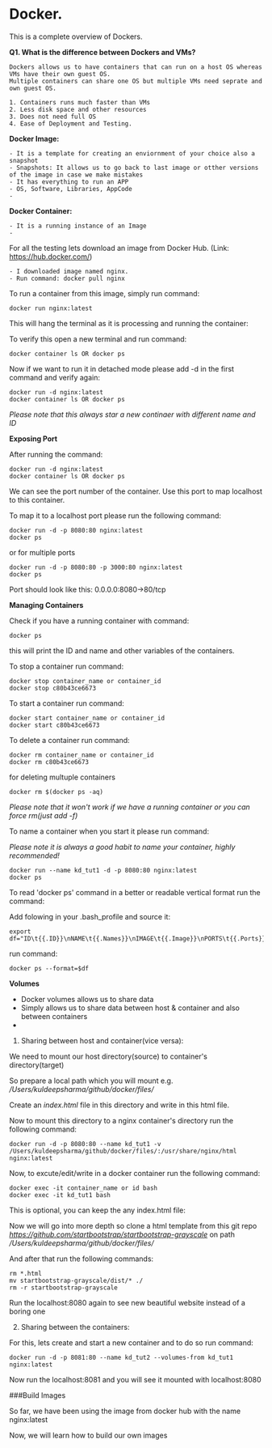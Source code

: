 # Docker.

This is a complete overview of Dockers.

**Q1. What is the difference between Dockers and VMs?**

	Dockers allows us to have containers that can run on a host OS whereas VMs have their own guest OS. 
	Multiple containers can share one OS but multiple VMs need seprate and own guest OS.

	1. Containers runs much faster than VMs
	2. Less disk space and other resources
	3. Does not need full OS
	4. Ease of Deployment and Testing.


**Docker Image:** 
	
	- It is a template for creating an enviornment of your choice also a snapshot
	- Snapshots: It allows us to go back to last image or otther versions of the image in case we make mistakes
	- It has everything to run an APP
	- OS, Software, Libraries, AppCode
	-

**Docker Container:** 
	
	- It is a running instance of an Image
	-

For all the testing lets download an image from Docker Hub. (Link: https://hub.docker.com/)

	- I downloaded image named nginx.
	- Run command: docker pull nginx


To run a container from this image, simply run command:

```
docker run nginx:latest
```

This will hang the terminal as it is processing and running the container:

To verify this open a new terminal and run command:

```
docker container ls OR docker ps
```

Now if we want to run it in detached mode please add -d in the first command and verify again:

```
docker run -d nginx:latest
docker container ls OR docker ps
```

*Please note that this always star a new continaer with different name and ID*

**Exposing Port**

After running the command:

```
docker run -d nginx:latest
docker container ls OR docker ps
```
We can see the port number of the container. Use this port to map localhost to this container.

To map it to a localhost port please run the following command:

```
docker run -d -p 8080:80 nginx:latest
docker ps
```

or for multiple ports

```
docker run -d -p 8080:80 -p 3000:80 nginx:latest
docker ps
```

Port should look like this: 0.0.0.0:8080->80/tcp


**Managing Containers**

Check if you have a running container with command:

```
docker ps
```

this will print the ID and name and other variables of the containers.

To stop a container run command:

```
docker stop container_name or container_id
docker stop c80b43ce6673
```

To start a container run command:

```
docker start container_name or container_id
docker start c80b43ce6673   
```

To delete a container run command:

```
docker rm container_name or container_id
docker rm c80b43ce6673   
```

for deleting multuple containers

```
docker rm $(docker ps -aq)
```

*Please note that it won't work if we have a running container or you can force rm(just add -f)*

To name a container when you start it please run command:

*Please note it is always a good habit to name your container, highly recommended!*

```
docker run --name kd_tut1 -d -p 8080:80 nginx:latest
docker ps
```
To read 'docker ps' command in a better or readable vertical format run the command:

Add folowing in your .bash_profile and source it: 

```
export df="ID\t{{.ID}}\nNAME\t{{.Names}}\nIMAGE\t{{.Image}}\nPORTS\t{{.Ports}}\nCOMMAND\t{{.Command}}\nCREATED\t{{.CreatedAt}}\nSTATUS\t{{.Status}}\n"
```

run command:

```
docker ps --format=$df
```

**Volumes**

- Docker volumes allows us to share data
- Simply allows us to share data between host & container and also between containers
- 

1. Sharing between host and container(vice versa):

We need to mount our host directory(source) to container's directory(target)

So prepare a local path which you will mount e.g. */Users/kuldeepsharma/github/docker/files/*

Create an *index.html* file in this directory and write in this html file.

Now to mount this directory to a nginx container's directory run the following command:

```
docker run -d -p 8080:80 --name kd_tut1 -v /Users/kuldeepsharma/github/docker/files/:/usr/share/nginx/html nginx:latest
```

Now, to excute/edit/write in a docker container run the following command:

```
docker exec -it container_name or id bash
docker exec -it kd_tut1 bash
```

This is optional, you can keep the any index.html file:

Now we will go into more depth so clone a html template from this git repo *https://github.com/startbootstrap/startbootstrap-grayscale* on path */Users/kuldeepsharma/github/docker/files/*

And after that run the following commands:

```
rm *.html
mv startbootstrap-grayscale/dist/* ./
rm -r startbootstrap-grayscale
```

Run the localhost:8080 again to see new beautiful website instead of a boring one


2. Sharing between the containers:

For this, lets create and start a new container and to do so run command:

```
docker run -d -p 8081:80 --name kd_tut2 --volumes-from kd_tut1 nginx:latest
```
Now run the localhost:8081 and you will see it mounted with localhost:8080

###Build Images

So far, we have been using the image from docker hub with the name nginx:latest

Now, we will learn how to build our own images































